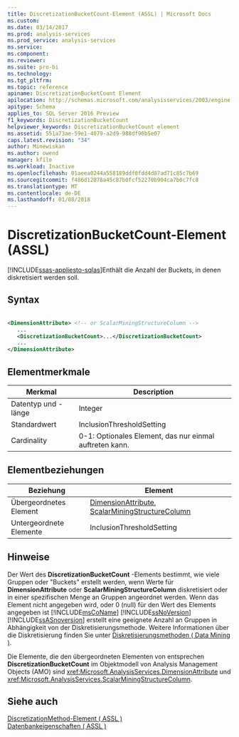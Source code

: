 ```yaml
---
title: DiscretizationBucketCount-Element (ASSL) | Microsoft Docs
ms.custom: 
ms.date: 03/14/2017
ms.prod: analysis-services
ms.prod_service: analysis-services
ms.service: 
ms.component: 
ms.reviewer: 
ms.suite: pro-bi
ms.technology: 
ms.tgt_pltfrm: 
ms.topic: reference
apiname: DiscretizationBucketCount Element
apilocation: http://schemas.microsoft.com/analysisservices/2003/engine
apitype: Schema
applies_to: SQL Server 2016 Preview
f1_keywords: DiscretizationBucketCount
helpviewer_keywords: DiscretizationBucketCount element
ms.assetid: 551a73ae-59e1-4079-a2d9-988df96b5e07
caps.latest.revision: "34"
author: Minewiskan
ms.author: owend
manager: kfile
ms.workload: Inactive
ms.openlocfilehash: 01aeea0244a558189ddf0fdd4d87ad71c85c7b69
ms.sourcegitcommit: f486d12078a45c87b0fcf52270b904ca7b0c7fc8
ms.translationtype: MT
ms.contentlocale: de-DE
ms.lasthandoff: 01/08/2018
---
```

# <a name="discretizationbucketcount-element-assl"></a>DiscretizationBucketCount-Element (ASSL)
[!INCLUDE[ssas-appliesto-sqlas](../../../includes/ssas-appliesto-sqlas.md)]Enthält die Anzahl der Buckets, in denen diskretisiert werden soll.  
  
## <a name="syntax"></a>Syntax  
  
```xml  
  
<DimensionAttribute> <!-- or ScalarMiningStructureColumn -->  
   ...  
   <DiscretizationBucketCount>...</DiscretizationBucketCount>  
   ...  
</DimensionAttribute>  
```  
  
## <a name="element-characteristics"></a>Elementmerkmale  
  
|Merkmal|Description|  
|--------------------|-----------------|  
|Datentyp und -länge|Integer|  
|Standardwert|InclusionThresholdSetting|  
|Cardinality|0-1: Optionales Element, das nur einmal auftreten kann.|  
  
## <a name="element-relationships"></a>Elementbeziehungen  
  
|Beziehung|Element|  
|------------------|-------------|  
|Übergeordnetes Element|[DimensionAttribute](../../../analysis-services/scripting/data-type/dimensionattribute-data-type-assl.md), [ScalarMiningStructureColumn](../../../analysis-services/scripting/data-type/scalarminingstructurecolumn-data-type-assl.md)|  
|Untergeordnete Elemente|InclusionThresholdSetting|  
  
## <a name="remarks"></a>Hinweise  
 Der Wert des **DiscretizationBucketCount** -Elements bestimmt, wie viele Gruppen oder "Buckets" erstellt werden, wenn Werte für **DimensionAttribute** oder **ScalarMiningStructureColumn** diskretisiert oder in einer spezifischen Menge an Gruppen angeordnet werden. Wenn das Element nicht angegeben wird, oder 0 (null) für den Wert des Elements angegeben ist [!INCLUDE[msCoName](../../../includes/msconame-md.md)] [!INCLUDE[ssNoVersion](../../../includes/ssnoversion-md.md)] [!INCLUDE[ssASnoversion](../../../includes/ssasnoversion-md.md)] erstellt eine geeignete Anzahl an Gruppen in Abhängigkeit von der Diskretisierungsmethode. Weitere Informationen über die Diskretisierung finden Sie unter [Diskretisierungsmethoden &#40; Data Mining &#41;](../../../analysis-services/data-mining/discretization-methods-data-mining.md).  
  
 Die Elemente, die den übergeordneten Elementen von entsprechen **DiscretizationBucketCount** im Objektmodell von Analysis Management Objects (AMO) sind <xref:Microsoft.AnalysisServices.DimensionAttribute> und <xref:Microsoft.AnalysisServices.ScalarMiningStructureColumn>.  
  
## <a name="see-also"></a>Siehe auch  
 [DiscretizationMethod-Element &#40; ASSL &#41;](../../../analysis-services/scripting/properties/discretizationmethod-element-assl.md)   
 [Datenbankeigenschaften &#40; ASSL &#41;](../../../analysis-services/scripting/properties/properties-assl.md)  
  
  
